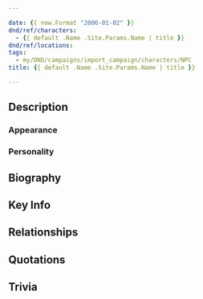 ```yaml
---

date: {{ now.Format "2006-01-02" }}
dnd/ref/characters:
  - {{ default .Name .Site.Params.Name | title }}
dnd/ref/locations:
tags:
  - my/DND/campaigns/import_campaign/characters/NPC
title: {{ default .Name .Site.Params.Name | title }}

---
```


## Description

### Appearance

### Personality

## Biography

## Key Info

## Relationships

## Quotations

## Trivia

